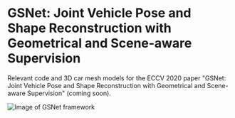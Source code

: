# GSNet: Joint Vehicle Pose and Shape Reconstruction with Geometrical and Scene-aware Supervision
Relevant code and 3D car mesh models for the ECCV 2020 paper "GSNet: Joint Vehicle Pose and Shape Reconstruction with Geometrical and Scene-aware Supervision" (coming soon).

![Image of GSNet framework](https://github.com/lkeab/gsnet/blob/master/images/framework.png)
